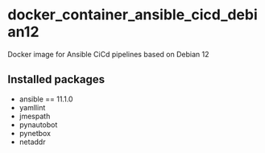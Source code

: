 # docker_container_ansible_cicd_debian12
Docker image for Ansible CiCd pipelines based on Debian 12

## Installed packages

* ansible == 11.1.0
* yamllint
* jmespath
* pynautobot
* pynetbox
* netaddr
